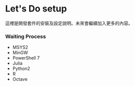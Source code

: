 # Let's Do setup

這裡是開發套件的安裝及設定說明。未來會繼續加入更多的內容。

### Waiting Process
 - MSYS2
 - MinGW
 - PowerShell 7
 - Julia
 - Python2
 - R
 - Octave